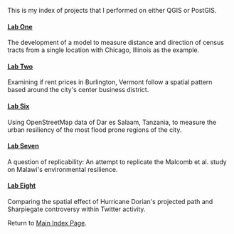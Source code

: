 This is my index of projects that I performed on either QGIS or PostGIS. 

#### [Lab One](lab_1/aa_chicago_lab.md)
The development of a model to measure distance and direction of census tracts from a single location with Chicago, Illinois as the example.

#### [Lab Two](lab_2/aa_burlington_lab.md)
Examining if rent prices in Burlington, Vermont follow a spatial pattern based around the city's center business district.

#### [Lab Six](lab_6/aa_dar_lab.md)
Using OpenStreetMap data of Dar es Salaam, Tanzania, to measure the urban resiliency of the most flood prone regions of the city. 

#### [Lab Seven](lab_7/aa_malawi.md)
A question of replicability: An attempt to replicate the Malcomb et al. study on Malawi's environmental resilience.  

#### [Lab Eight](lab_8/aa_twitter_index.md)
Comparing the spatial effect of Hurricane Dorian's projected path and Sharpiegate controversy within Twitter activity.

Return to [Main Index Page](../index.md).
